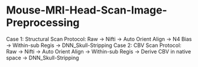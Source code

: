 # Mouse-MRI-Head-Scan-Image-Preprocessing
Case 1: Structural Scan Protocol: Raw -> Nifti -> Auto Orient Align -> N4 Bias -> Within-sub Regis -> DNN_Skull-Stripping
Case 2: CBV Scan Protocol: Raw -> Nifti -> Auto Orient Align -> Within-sub Regis -> Derive CBV in native space -> DNN_Skull-Stripping
